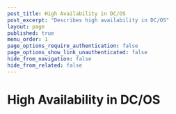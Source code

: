 ```yaml
---
post_title: High Availability in DC/OS
post_excerpt: "Describes high availability in DC/OS"
layout: page
published: true
menu_order: 1
page_options_require_authentication: false
page_options_show_link_unauthenticated: false
hide_from_navigation: false
hide_from_related: false
---
```


# High Availability in DC/OS
